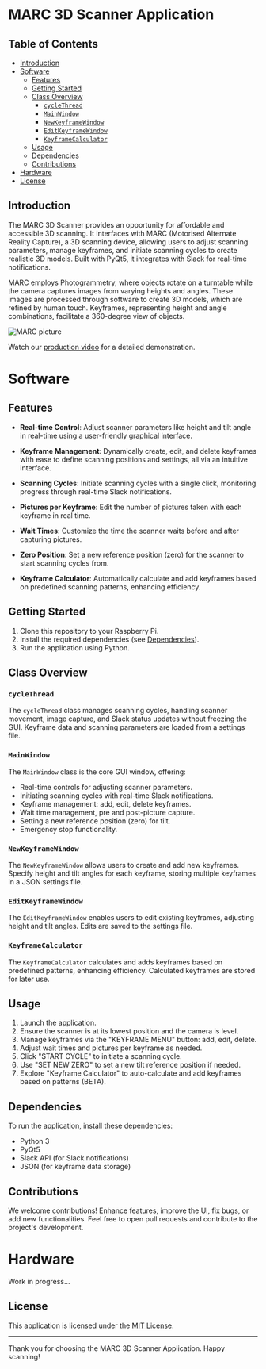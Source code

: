 # MARC 3D Scanner Application

## Table of Contents
- [Introduction](#introduction)
- [Software](#software)
  - [Features](#features)
  - [Getting Started](#getting-started)
  - [Class Overview](#class-overview)
    - [`cycleThread`](#cyclethread)
    - [`MainWindow`](#mainwindow)
    - [`NewKeyframeWindow`](#newkeyframewindow)
    - [`EditKeyframeWindow`](#editkeyframewindow)
    - [`KeyframeCalculator`](#keyframecalculator)
  - [Usage](#usage)
  - [Dependencies](#dependencies)
  - [Contributions](#contributions)
- [Hardware](#hardware)
- [License](#license)

## Introduction

The MARC 3D Scanner provides an opportunity for affordable and accessible 3D scanning. It interfaces with MARC (Motorised Alternate Reality Capture), a 3D scanning device, allowing users to adjust scanning parameters, manage keyframes, and initiate scanning cycles to create realistic 3D models. Built with PyQt5, it integrates with Slack for real-time notifications.

MARC employs Photogrammetry, where objects rotate on a turntable while the camera captures images from varying heights and angles. These images are processed through software to create 3D models, which are refined by human touch. Keyframes, representing height and angle combinations, facilitate a 360-degree view of objects.

![MARC picture](../readmePics/kfcExplenation.png)

Watch our [production video](https://we.tl/t-bFW5XTTR4l) for a detailed demonstration.

# Software

## Features

- **Real-time Control**: Adjust scanner parameters like height and tilt angle in real-time using a user-friendly graphical interface.

- **Keyframe Management**: Dynamically create, edit, and delete keyframes with ease to define scanning positions and settings, all via an intuitive interface.

- **Scanning Cycles**: Initiate scanning cycles with a single click, monitoring progress through real-time Slack notifications.

- **Pictures per Keyframe**: Edit the number of pictures taken with each keyframe in real time.

- **Wait Times**: Customize the time the scanner waits before and after capturing pictures.

- **Zero Position**: Set a new reference position (zero) for the scanner to start scanning cycles from.

- **Keyframe Calculator**: Automatically calculate and add keyframes based on predefined scanning patterns, enhancing efficiency.

## Getting Started

1. Clone this repository to your Raspberry Pi.
2. Install the required dependencies (see [Dependencies](#dependencies)).
3. Run the application using Python.

## Class Overview

### `cycleThread`

The `cycleThread` class manages scanning cycles, handling scanner movement, image capture, and Slack status updates without freezing the GUI. Keyframe data and scanning parameters are loaded from a settings file.

### `MainWindow`

The `MainWindow` class is the core GUI window, offering:

- Real-time controls for adjusting scanner parameters.
- Initiating scanning cycles with real-time Slack notifications.
- Keyframe management: add, edit, delete keyframes.
- Wait time management, pre and post-picture capture.
- Setting a new reference position (zero) for tilt.
- Emergency stop functionality.

### `NewKeyframeWindow`

The `NewKeyframeWindow` allows users to create and add new keyframes. Specify height and tilt angles for each keyframe, storing multiple keyframes in a JSON settings file.

### `EditKeyframeWindow`

The `EditKeyframeWindow` enables users to edit existing keyframes, adjusting height and tilt angles. Edits are saved to the settings file.

### `KeyframeCalculator`

The `KeyframeCalculator` calculates and adds keyframes based on predefined patterns, enhancing efficiency. Calculated keyframes are stored for later use.

## Usage

1. Launch the application.
2. Ensure the scanner is at its lowest position and the camera is level.
3. Manage keyframes via the "KEYFRAME MENU" button: add, edit, delete.
4. Adjust wait times and pictures per keyframe as needed.
5. Click "START CYCLE" to initiate a scanning cycle.
6. Use "SET NEW ZERO" to set a new tilt reference position if needed.
7. Explore "Keyframe Calculator" to auto-calculate and add keyframes based on patterns (BETA).

## Dependencies

To run the application, install these dependencies:

- Python 3
- PyQt5
- Slack API (for Slack notifications)
- JSON (for keyframe data storage)

## Contributions

We welcome contributions! Enhance features, improve the UI, fix bugs, or add new functionalities. Feel free to open pull requests and contribute to the project's development.

# Hardware

Work in progress...

## License

This application is licensed under the [MIT License](LICENSE).

---

Thank you for choosing the MARC 3D Scanner Application. Happy scanning!